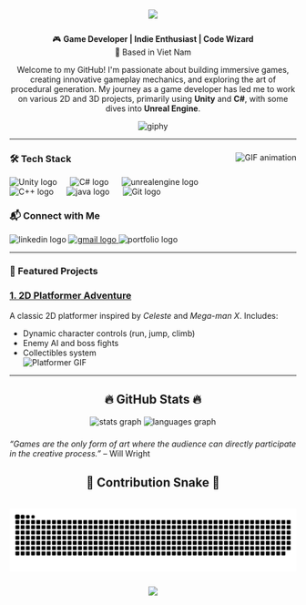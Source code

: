 <h1 align="center">
    <img src="https://readme-typing-svg.herokuapp.com/?font=Righteous&size=35&center=true&vCenter=true&width=500&height=70&duration=4000&lines=Hi+There!+👋;+I'm+Nhoxboon!" />
</h1>

<div align="center">
  
🎮 **Game Developer | Indie Enthusiast | Code Wizard**  
📍 Based in Viet Nam  

Welcome to my GitHub! I'm passionate about building immersive games, creating innovative gameplay mechanics, and exploring the art of procedural generation. My journey as a game developer has led me to work on various 2D and 3D projects, primarily using **Unity** and **C#**, with some dives into **Unreal Engine**.  

</div>

<p align="center">
  <img src="https://github.com/thanhtin4401/thanhtin4401/assets/85281544/a65ececb-7042-4a69-b9a6-71381c48b003" alt="giphy" />
</p>

---

###

<img align="right" height="150" src="https://media.giphy.com/media/p6H54J5tdyojC/giphy.gif?cid=ecf05e47dlnc3k3gk136wvvi1r64ckr3tdkbu8dxpfs61kmg&ep=v1_gifs_search&rid=giphy.gif&ct=g"  alt="GIF animation" />

###

<div align="left">
  <h3>🛠️ Tech Stack</h3>
  <img src="https://cdn.jsdelivr.net/gh/devicons/devicon/icons/unity/unity-original.svg" height="40" alt="Unity logo"  />
  <img width="15" />
  <img src="https://cdn.jsdelivr.net/gh/devicons/devicon/icons/csharp/csharp-original.svg" height="40" alt="C# logo"  />
  <img width="15" />
  <img src="https://cdn.jsdelivr.net/gh/devicons/devicon/icons/unrealengine/unrealengine-original.svg" height="30" alt="unrealengine logo"  />
  <img width="15" />
  <img src="https://cdn.jsdelivr.net/gh/devicons/devicon/icons/cplusplus/cplusplus-original.svg" height="40" alt="C++ logo"  />
  <img width="15" />
  <img src="https://cdn.jsdelivr.net/gh/devicons/devicon/icons/java/java-original.svg" height="30" alt="java logo"  />
  <img width="15" />
  <img src="https://cdn.jsdelivr.net/gh/devicons/devicon/icons/git/git-original.svg" height="40" alt="Git logo"  />
</div>

###

</div>

###

<div align="left">
  <h3>📬 Connect with Me</h3>
  <img src="https://img.shields.io/static/v1?message=LinkedIn&logo=linkedin&label=&color=0077B5&logoColor=white&labelColor=&style=for-the-badge" height="35" alt="linkedin logo" />
  <a href="mailto:trannhatanh156@gmail.com">
    <img src="https://img.shields.io/static/v1?message=Gmail&logo=gmail&label=&color=D14836&logoColor=white&labelColor=&style=for-the-badge" height="35" alt="gmail logo" />
  </a>
  <img src="https://img.shields.io/static/v1?message=Portfolio&logo=google-chrome&label=&color=4285F4&logoColor=white&labelColor=&style=for-the-badge" height="35" alt="portfolio logo" />
</div>

---

<div align="left">
  <h3>🌟 Featured Projects</h3>

### [1. 2D Platformer Adventure](https://github.com/Nhoxboon/Mega-man.git)
A classic 2D platformer inspired by *Celeste* and *Mega-man X*. Includes:
- Dynamic character controls (run, jump, climb)
- Enemy AI and boss fights
- Collectibles system  
![Platformer GIF](https://via.placeholder.com/600x300)  



---

###

<h2 align="center">🔥 GitHub Stats 🔥</h2>

<div align="center">
  <img src="https://github-readme-stats.vercel.app/api?username=Nhoxboon&hide_title=false&hide_rank=false&show_icons=true&include_all_commits=true&count_private=true&disable_animations=false&theme=tokyonight&locale=en&hide_border=true" height="150" alt="stats graph"  />
  <img src="https://github-readme-stats.vercel.app/api/top-langs?username=Nhoxboon&locale=en&hide_title=false&layout=compact&card_width=320&langs_count=7&theme=tokyonight&hide_border=true" height="150" alt="languages graph"  />
</div>

###
*“Games are the only form of art where the audience can directly participate in the creative process.”* – Will Wright


<h2 align="center">🐍 Contribution Snake 🐍</h2>

<br clear="both">

 <img alt="snake eating my contributions" src="https://raw.githubusercontent.com/salesp07/salesp07/output/github-contribution-grid-snake.svg" />

###



<div align="center">
    <img src="https://readme-typing-svg.herokuapp.com/?font=Righteous&size=20&center=true&vCenter=true&width=1000&height=50&duration=6000&lines=I'm+always+open+to+collaborating+on+exciting+game+projects+or+contributing+to+open-source+initiatives!;Thanks+for+visiting!+✌️" />
</div>





